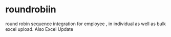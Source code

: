 # roundrobiin
round robin sequence integration for employee , in individual as well as bulk excel upload. Also Excel Update 
